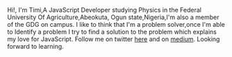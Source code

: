 Hi!, I'm Timi,A JavaScript Developer studying Physics in the Federal University Of Agriculture,Abeokuta, Ogun state,Nigeria,I'm also a member of the GDG on campus. I like to think that I'm a problem solver,once I'm able to Identify a problem I try to find a solution to the problem which explains my love for JavaScript. Follow me on twitter <a href='https://twitter.com/timipapi'>here</a> and on <a href='https://medium.com/@timibadass'>medium</a>. Looking forward to learning.

